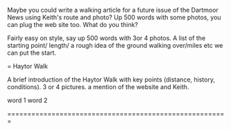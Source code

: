 Maybe you could write a walking article for a future issue of the Dartmoor News using Keith's route and photo? Up 500 words with some photos, you can plug the web site too. What do you think?

Fairly easy on style,
say up 500 words with 3or 4 photos. A list of the starting point/ length/ a rough idea of the ground walking over/miles etc we can put the start.

= Haytor Walk

A brief introduction of the Haytor Walk with key points (distance, history, conditions). 3 or 4 pictures. 
a mention of the website and Keith. 

word 1 word 2


=======================================================




